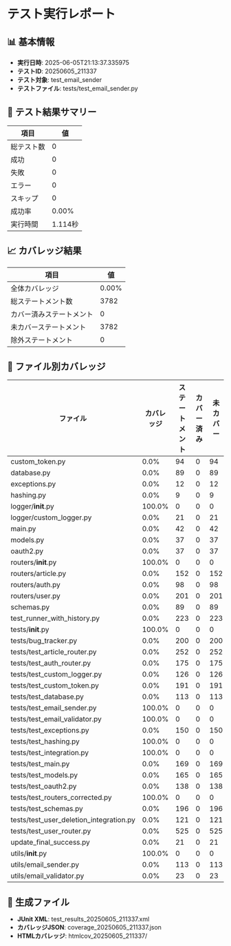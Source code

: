 # テスト実行レポート

## 📊 基本情報
- **実行日時**: 2025-06-05T21:13:37.335975
- **テストID**: 20250605_211337
- **テスト対象**: test_email_sender
- **テストファイル**: tests/test_email_sender.py

## 🧪 テスト結果サマリー

| 項目 | 値 |
|------|-----|
| 総テスト数 | 0 |
| 成功 | 0 |
| 失敗 | 0 |
| エラー | 0 |
| スキップ | 0 |
| 成功率 | 0.00% |
| 実行時間 | 1.114秒 |

## 📈 カバレッジ結果

| 項目 | 値 |
|------|-----|
| 全体カバレッジ | 0.00% |
| 総ステートメント数 | 3782 |
| カバー済みステートメント | 0 |
| 未カバーステートメント | 3782 |
| 除外ステートメント | 0 |


## 📁 ファイル別カバレッジ

| ファイル | カバレッジ | ステートメント | カバー済み | 未カバー |
|----------|------------|----------------|-----------|----------|
| custom_token.py | 0.0% | 94 | 0 | 94 |
| database.py | 0.0% | 89 | 0 | 89 |
| exceptions.py | 0.0% | 12 | 0 | 12 |
| hashing.py | 0.0% | 9 | 0 | 9 |
| logger/__init__.py | 100.0% | 0 | 0 | 0 |
| logger/custom_logger.py | 0.0% | 21 | 0 | 21 |
| main.py | 0.0% | 42 | 0 | 42 |
| models.py | 0.0% | 37 | 0 | 37 |
| oauth2.py | 0.0% | 37 | 0 | 37 |
| routers/__init__.py | 100.0% | 0 | 0 | 0 |
| routers/article.py | 0.0% | 152 | 0 | 152 |
| routers/auth.py | 0.0% | 98 | 0 | 98 |
| routers/user.py | 0.0% | 201 | 0 | 201 |
| schemas.py | 0.0% | 89 | 0 | 89 |
| test_runner_with_history.py | 0.0% | 223 | 0 | 223 |
| tests/__init__.py | 100.0% | 0 | 0 | 0 |
| tests/bug_tracker.py | 0.0% | 200 | 0 | 200 |
| tests/test_article_router.py | 0.0% | 252 | 0 | 252 |
| tests/test_auth_router.py | 0.0% | 175 | 0 | 175 |
| tests/test_custom_logger.py | 0.0% | 126 | 0 | 126 |
| tests/test_custom_token.py | 0.0% | 191 | 0 | 191 |
| tests/test_database.py | 0.0% | 113 | 0 | 113 |
| tests/test_email_sender.py | 100.0% | 0 | 0 | 0 |
| tests/test_email_validator.py | 100.0% | 0 | 0 | 0 |
| tests/test_exceptions.py | 0.0% | 150 | 0 | 150 |
| tests/test_hashing.py | 100.0% | 0 | 0 | 0 |
| tests/test_integration.py | 100.0% | 0 | 0 | 0 |
| tests/test_main.py | 0.0% | 169 | 0 | 169 |
| tests/test_models.py | 0.0% | 165 | 0 | 165 |
| tests/test_oauth2.py | 0.0% | 138 | 0 | 138 |
| tests/test_routers_corrected.py | 100.0% | 0 | 0 | 0 |
| tests/test_schemas.py | 0.0% | 196 | 0 | 196 |
| tests/test_user_deletion_integration.py | 0.0% | 121 | 0 | 121 |
| tests/test_user_router.py | 0.0% | 525 | 0 | 525 |
| update_final_success.py | 0.0% | 21 | 0 | 21 |
| utils/__init__.py | 100.0% | 0 | 0 | 0 |
| utils/email_sender.py | 0.0% | 113 | 0 | 113 |
| utils/email_validator.py | 0.0% | 23 | 0 | 23 |

## 📎 生成ファイル
- **JUnit XML**: test_results_20250605_211337.xml
- **カバレッジJSON**: coverage_20250605_211337.json
- **HTMLカバレッジ**: htmlcov_20250605_211337/
